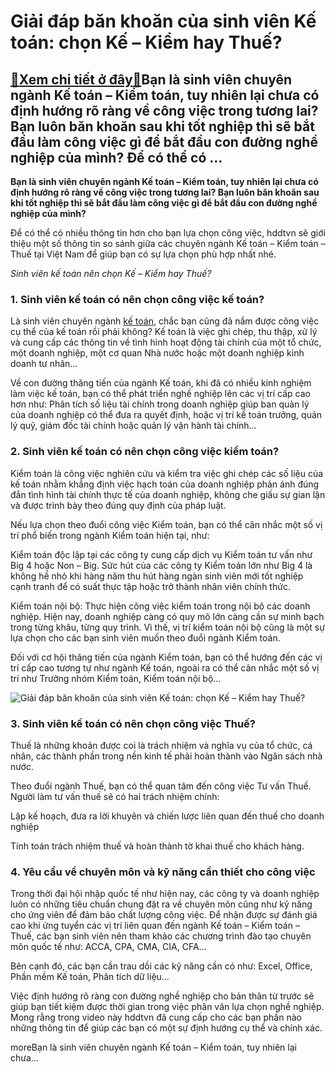 Giải đáp băn khoăn của sinh viên Kế toán: chọn Kế – Kiểm hay Thuế?
==================================================================

[:gift:Xem chi tiết ở đây:gift:](https://hddtvn.com/giai-dap-ban-khoan-cua-sinh-vien-ke-toan-chon-ke-kiem-hay-thue/)Bạn là sinh viên chuyên ngành Kế toán – Kiểm toán, tuy nhiên lại chưa có định hướng rõ ràng về công việc trong tương lai? Bạn luôn băn khoăn sau khi tốt nghiệp thì sẽ bắt đầu làm công việc gì để bắt đầu con đường nghề nghiệp của mình? Để có thể có …
---------------------------------------------------------------------------------------------------------------------------------------------------------------------------------------------------------------------------------------------------------

**Bạn là sinh viên chuyên ngành Kế toán – Kiểm toán, tuy nhiên lại chưa có định hướng rõ ràng về công việc trong tương lai? Bạn luôn băn khoăn sau khi tốt nghiệp thì sẽ bắt đầu làm công việc gì để bắt đầu con đường nghề nghiệp của mình?** 


Để có thể có nhiều thông tin hơn cho bạn lựa chọn công việc, hddtvn sẽ giới thiệu một số thông tin so sánh giữa các chuyên ngành Kế toán – Kiểm toán – Thuế tại Việt Nam để giúp bạn có sự lựa chọn phù hợp nhất nhé.



*Sinh viên kế toán nên chọn Kế – Kiểm hay Thuế?*


### 1. Sinh viên kế toán có nên chọn công việc kế toán?


Là sinh viên chuyên ngành [kế toán](#), chắc bạn cũng đã nắm được công việc cụ thể của kế toán rồi phải không? Kế toán là việc ghi chép, thu thập, xử lý và cung cấp các thông tin về tình hình hoạt động tài chính của một tổ chức, một doanh nghiệp, một cơ quan Nhà nước hoặc một doanh nghiệp kinh doanh tư nhân…


Về con đường thăng tiến của ngành Kế toán, khi đã có nhiều kinh nghiệm làm việc kế toán, bạn có thể phát triển nghề nghiệp lên các vị trí cấp cao hơn như: Phân tích số liệu tài chính trong doanh nghiệp giúp ban quản lý của doanh nghiệp có thể đưa ra quyết định, hoặc vị trí kế toán trưởng, quản lý quỹ, giám đốc tài chính hoặc quản lý vận hành tài chính…


### 2. Sinh viên kế toán có nên chọn công việc kiểm toán?


Kiểm toán là công việc nghiên cứu và kiểm tra việc ghi chép các số liệu của kế toán nhằm khẳng định việc hạch toán của doanh nghiệp phản ánh đúng đắn tình hình tài chính thực tế của doanh nghiệp, không che giấu sự gian lận và được trình bày theo đúng quy định của pháp luật.


Nếu lựa chọn theo đuổi công việc Kiểm toán, bạn có thể cân nhắc một số vị trí phổ biến trong ngành Kiểm toán hiện tại, như:


Kiểm toán độc lập tại các công ty cung cấp dịch vụ Kiểm toán tư vấn như Big 4 hoặc Non – Big. Sức hút của các công ty Kiểm toán lớn như Big 4 là không hề nhỏ khi hàng năm thu hút hàng ngàn sinh viên mới tốt nghiệp cạnh tranh để có suất thực tập hoặc trở thành nhân viên chính thức.


Kiểm toán nội bộ: Thực hiện công việc kiểm toán trong nội bộ các doanh nghiệp. Hiện nay, doanh nghiệp càng có quy mô lớn càng cần sự minh bạch trong từng khâu, từng quy trình. Vì thế, vị trí kiểm toán nội bộ cũng là một sự lựa chọn cho các bạn sinh viên muốn theo đuổi ngành Kiểm toán.


Đối với cơ hội thăng tiến của ngành Kiểm toán, bạn có thể hướng đến các vị trí cấp cao tương tự như ngành Kế toán, ngoài ra có thể cân nhắc một số vị trí như Trưởng nhóm Kiểm toán, Kiểm toán nội bộ…


![Giải đáp băn khoăn của sinh viên Kế toán: chọn Kế – Kiểm hay Thuế?](https://hddtvn.com/wp-content/uploads/2021/01/kiem-toan-lam-gi.jpg "Giải đáp băn khoăn của sinh viên Kế toán: chọn Kế – Kiểm hay Thuế?")


### 3. Sinh viên kế toán có nên chọn công việc Thuế?


Thuế là những khoản được coi là trách nhiệm và nghĩa vụ của tổ chức, cá nhân, các thành phần trong nền kinh tế phải hoàn thành vào Ngân sách nhà nước.


Theo đuổi ngành Thuế, bạn có thể quan tâm đến công việc Tư vấn Thuế. Người làm tư vấn thuế sẽ có hai trách nhiệm chính:


Lập kế hoạch, đưa ra lời khuyên và chiến lược liên quan đến thuế cho doanh nghiệp


Tính toán trách nhiệm thuế và hoàn thành tờ khai thuế cho khách hàng.


### 4. Yêu cầu về chuyên môn và kỹ năng cần thiết cho công việc


Trong thời đại hội nhập quốc tế như hiện nay, các công ty và doanh nghiệp luôn có những tiêu chuẩn chung đặt ra về chuyên môn cũng như kỹ năng cho ứng viên để đảm bảo chất lượng công việc. Để nhận được sự đánh giá cao khi ứng tuyển các vị trí liên quan đến ngành Kế toán – Kiểm toán – Thuế, các bạn sinh viên nên tham khảo các chương trình đào tạo chuyên môn quốc tế như: ACCA, CPA, CMA, CIA, CFA…


Bên cạnh đó, các bạn cần trau dồi các kỹ năng cần có như: Excel, Office, Phần mềm Kế toán, Phân tích dữ liệu…


Việc định hướng rõ ràng con đường nghề nghiệp cho bản thân từ trước sẽ giúp bạn tiết kiệm được thời gian trong việc phân vân lựa chọn nghề nghiệp. Mong rằng trong video này hddtvn đã cung cấp cho các bạn phần nào những thông tin để giúp các bạn có một sự định hướng cụ thể và chính xác.



moreBạn là sinh viên chuyên ngành Kế toán – Kiểm toán, tuy nhiên lại chưa…

